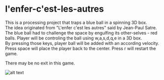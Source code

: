 # l'enfer-c'est-les-autres

This is a processing project that traps a blue ball in a spinning 3D box.   
The idea originated from "L'enfer c'est les autres" said by Jean-Paul Satre.   
The blue ball had to challenge the space by engulfing its other-selves - red balls. 
Player will be controling the ball using w,a,s,d,q,e in a 3D box.   
By pressing those keys, player ball will be added with an according velocity.   
Press space will place the player back to the center.  Press r will restart the game.

There may be no exit in this game.

![alt text](https://user-images.githubusercontent.com/51350490/103382261-f716cc80-4ab3-11eb-9665-d03e432fc9a3.png)
